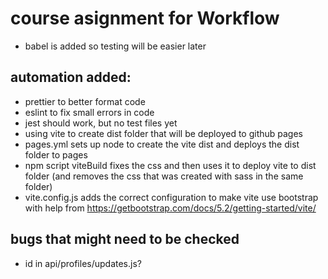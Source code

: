 # course asignment for Workflow

- babel is added so testing will be easier later

## automation added:

- prettier to better format code
- eslint to fix small errors in code
- jest should work, but no test files yet
- using vite to create dist folder that will be deployed to github pages
- pages.yml sets up node to create the vite dist and deploys the dist folder to pages
- npm script viteBuild fixes the css and then uses it to deploy vite to dist folder (and removes the css that was created with sass in the same folder)
- vite.config.js adds the correct configuration to make vite use bootstrap with help from https://getbootstrap.com/docs/5.2/getting-started/vite/

## bugs that might need to be checked

- id in api/profiles/updates.js?
